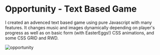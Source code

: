 # Opportunity - Text Based Game

I created an advenced text based game using pure Javascript with many features. It changes music and images dynamically depending on player's progress as well as on basic form (with EasterEggs!) CSS animations, and some CSS GRID and RWD.

![opportunity](https://user-images.githubusercontent.com/40861754/60673945-4a856b80-9e79-11e9-9130-1f2e87b6c623.gif)

